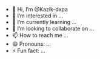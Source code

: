 - 👋 Hi, I’m @Kazik-dxpa
- 👀 I’m interested in ...
- 🌱 I’m currently learning ...
- 💞️ I’m looking to collaborate on ...
- 📫 How to reach me ...
- 😄 Pronouns: ...
- ⚡ Fun fact: ...

<!---
Kazik-dxpa/Kazik-dxpa is a ✨ special ✨ repository because its `README.md` (this file) appears on your GitHub profile.
You can click the Preview link to take a look at your changes.
--->
